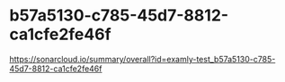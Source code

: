 # b57a5130-c785-45d7-8812-ca1cfe2fe46f
https://sonarcloud.io/summary/overall?id=examly-test_b57a5130-c785-45d7-8812-ca1cfe2fe46f
